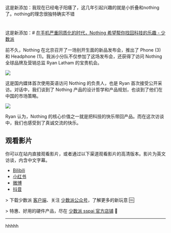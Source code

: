 这是新添加：我现在已经电子阳痿了，这几年引起兴趣的就是小折叠和nothing了。nothing的理念很独特确实不错


# 
这是新添加：# [在手机严重同质化的时代，Nothing 希望帮你找回科技的乐趣 - 少数派](https://sspai.com/post/101101)

前不久，Nothing 在北京召开了一场别开生面的新品发布会，推出了 Phone (3) 和 Headphone (1)。我派小分队不仅参加了这场发布会，还获得了访问 Nothing 全球品牌及营销总监 Ryan Latham 的宝贵机会。

![](https://cdnfile.sspai.com/2025/07/16/ac3dae7220adba4f931d30d0e5230447.jpeg?imageView2/2/w/1120/q/90/interlace/1/ignore-error/1/format/webp)

这是国内媒体首次使用英语访问 Nothing 的负责人，也是 Ryan 首次接受公开采访。对话中，我们谈到了 Nothing 产品的设计哲学和产品规划，也谈到了他们在中国的市场策略。

![](https://cdnfile.sspai.com/2025/07/16/36d3f28ccac2b39a43bb06533c5b7d04.jpeg?imageView2/2/w/1120/q/90/interlace/1/ignore-error/1/format/webp)

Ryan 认为，Nothing 的核心价值之一就是把科技的快乐带回产品。而在这次访谈中，我们也感受到了真诚交流的快乐。

## 观看影片

你可以在站内直接观看影片，或者通过以下渠道观看影片的高清版本。影片为英文访谈，内含中文字幕。

*   [Bilibili](https://www.bilibili.com/video/BV1yKgwzpESE/)
*   [小红书](https://sspai.com/link?target=http%3A%2F%2Fxhslink.com%2Fm%2F30mEWIkjUvr)
*   [微博](https://weibo.com/1914010467/PBuWdrF7G)
*   [抖音](https://sspai.com/link?target=https%3A%2F%2Fv.douyin.com%2FT4uxvBu8JsU%2F)

\> 下载少数派 [客户端](https://sspai.com/page/client)、关注 [少数派公众号](https://sspai.com/s/J71e)，了解更多的新玩意 🆒

\> 特惠、好用的硬件产品，尽在 [少数派 sspai 官方店铺](https://shop549593764.taobao.com/?spm=a230r.7195193.1997079397.2.2ddc7e0bPqKQHc) 🛒

---
hhhhh
